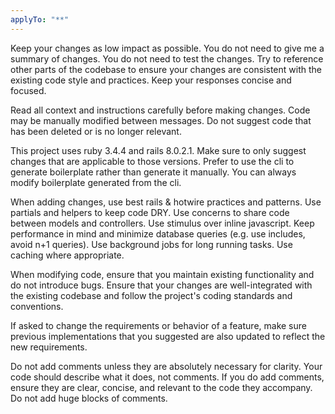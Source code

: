 ```yaml
---
applyTo: "**"
---
```


Keep your changes as low impact as possible. You do not need to give me a summary of changes. You do not need to test the changes. Try to reference other parts of the codebase to ensure your changes are consistent with the existing code style and practices. Keep your responses concise and focused.

Read all context and instructions carefully before making changes. Code may be manually modified between messages. Do not suggest code that has been deleted or is no longer relevant.

This project uses ruby 3.4.4 and rails 8.0.2.1. Make sure to only suggest changes that are applicable to those versions. Prefer to use the cli to generate boilerplate rather than generate it manually. You can always modify boilerplate generated from the cli.

When adding changes, use best rails & hotwire practices and patterns. Use partials and helpers to keep code DRY. Use concerns to share code between models and controllers. Use stimulus over inline javascript. Keep performance in mind and minimize database queries (e.g. use includes, avoid n+1 queries). Use background jobs for long running tasks. Use caching where appropriate.

When modifying code, ensure that you maintain existing functionality and do not introduce bugs. Ensure that your changes are well-integrated with the existing codebase and follow the project's coding standards and conventions.

If asked to change the requirements or behavior of a feature, make sure previous implementations that you suggested are also updated to reflect the new requirements.

Do not add comments unless they are absolutely necessary for clarity. Your code should describe what it does, not comments. If you do add comments, ensure they are clear, concise, and relevant to the code they accompany. Do not add huge blocks of comments.
